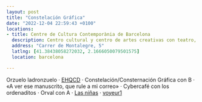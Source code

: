 ```yaml
---
layout: post
title: "Constelación Gráfica"
date: "2022-12-04 22:59:43 +0100"
locations:
- title: Centre de Cultura Contemporània de Barcelona
  description: Centro cultural y centro de artes creativas con teatro, galerías de exposiciones y salas de conferencias
  address: "Carrer de Montalegre, 5"
  latlng: [41.38438058272032, 2.1666050079501575]
  location: barcelona

---
```


Orzuelo ladronzuelo · [EHQCD](https://network.javier.computer/@javier/109443536080412876) · Constelación/Consternación Gráfica con B · «A ver ese manuscrito, que rule a mi
correo» · Cybercafé con los ordenaditos · Orval con A · [Las niñas](https://letterboxd.com/film/schoolgirls) · [voyeur1](https://www.instagram.com/voyeur1)
